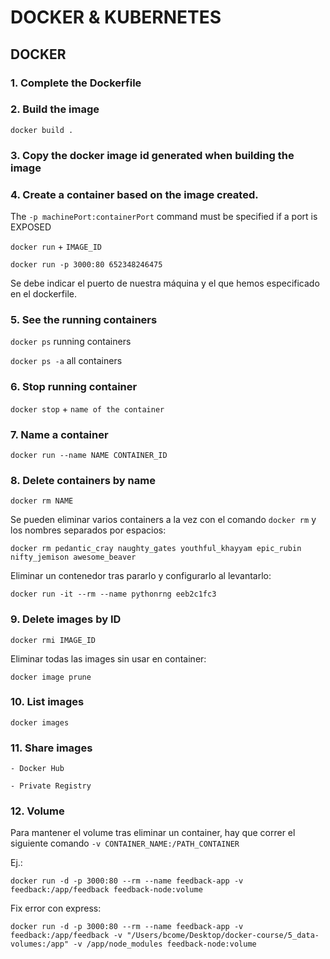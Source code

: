 # DOCKER & KUBERNETES

## DOCKER

### 1. Complete the Dockerfile

### 2. Build the image 

``` docker build . ```

### 3. Copy the docker image id generated when building the image

### 4. Create a container based on the image created. 
The ` -p machinePort:containerPort ` command must be specified if a port is EXPOSED 

` docker run ` + ` IMAGE_ID `

``` docker run -p 3000:80 652348246475 ``` 

Se debe indicar el puerto de nuestra máquina y el que hemos especificado en el dockerfile.

### 5. See the running containers

` docker ps ` running containers

` docker ps -a ` all containers

### 6. Stop running container

` docker stop ` + ` name of the container `

### 7. Name a container

``` docker run --name NAME CONTAINER_ID ```

### 8. Delete containers by name

``` docker rm NAME ```

Se pueden eliminar varios containers a la vez con el comando ` docker rm ` y los nombres separados por espacios:

``` docker rm pedantic_cray naughty_gates youthful_khayyam epic_rubin nifty_jemison awesome_beaver ```

Eliminar un contenedor tras pararlo y configurarlo al levantarlo:

``` docker run -it --rm --name pythonrng eeb2c1fc3 ```

### 9. Delete images by ID

``` docker rmi IMAGE_ID ```

Eliminar todas las images sin usar en container:

``` docker image prune ```

### 10. List images

``` docker images ```

### 11. Share images

    - Docker Hub

    - Private Registry

### 12. Volume

Para mantener el volume tras eliminar un container,
hay que correr el siguiente comando `-v CONTAINER_NAME:/PATH_CONTAINER`

Ej.:

```docker run -d -p 3000:80 --rm --name feedback-app -v feedback:/app/feedback feedback-node:volume```

Fix error con express:

``` docker run -d -p 3000:80 --rm --name feedback-app -v feedback:/app/feedback -v "/Users/bcome/Desktop/docker-course/5_data-volumes:/app" -v /app/node_modules feedback-node:volume ```